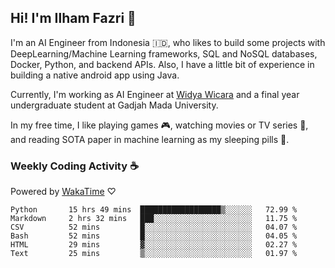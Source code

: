 ## Hi! I'm Ilham Fazri 👋

I'm an AI Engineer from Indonesia 🇮🇩, who likes to build some projects with DeepLearning/Machine Learning frameworks, SQL and NoSQL databases, Docker, Python, and backend APIs. Also, I have a little bit of experience in building a native android app using Java.

Currently, I'm working as AI Engineer at [Widya Wicara](https://widyawicara.com) and a final year undergraduate student at Gadjah Mada University. 

In my free time, I like playing games 🎮, watching movies or TV series 🍿, and reading SOTA paper in machine learning as my sleeping pills 💊. 

### Weekly Coding Activity ☕
Powered by [WakaTime](https://wakatime.com/) ♡
<!--START_SECTION:waka-->

```text
Python       15 hrs 49 mins  ██████████████████▒░░░░░░   72.99 %
Markdown     2 hrs 32 mins   ███░░░░░░░░░░░░░░░░░░░░░░   11.75 %
CSV          52 mins         █░░░░░░░░░░░░░░░░░░░░░░░░   04.07 %
Bash         52 mins         █░░░░░░░░░░░░░░░░░░░░░░░░   04.05 %
HTML         29 mins         ▓░░░░░░░░░░░░░░░░░░░░░░░░   02.27 %
Text         25 mins         ▒░░░░░░░░░░░░░░░░░░░░░░░░   01.97 %
```

<!--END_SECTION:waka-->
